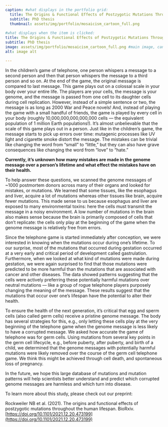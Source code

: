 ```yaml
---
caption: #what displays in the portfolio grid:
  title: The Origins & Functional Effects of Postzygotic Mutations Throughout the Human Lifespan
  subtitle: PhD thesis
  thumbnail: assets/img/portfolio/mosaicism_cartoon_full.png
  
#what displays when the item is clicked:
title: The Origins & Functional Effects of Postzygotic Mutations Throughout the Human Lifespan
subtitle: PhD thesis
image: assets/img/portfolio/mosaicism_cartoon_full.png #main image, can be a link or a file in assets/img/portfolio
alt: image alt

---
```

In the children’s game of telephone, one person whispers a message to a second person and then that person whispers the message to a third person and so on. At the end of the game, the original message is compared to last message. This game plays out on a colossal scale in your body over your entire life. The players are your cells, the message is your genome, and the message is passed from one cell to its daughter cells during cell replication. However, instead of a simple sentence or two, the message is as long as 2000 War and Peace novels! And, instead of playing the game with a small handful of friends, the game is played by every cell in your body (roughly 10,000,000,000,000,000 cells — the equivalent population of 1 million Earth populations!). It’s almost unbelievable that the scale of this game plays out in a person. Just like in the children’s game, the message starts to pick up errors over time: mutagenic processes like UV light and cigarette smoke distort the message. The mistakes can be trivial like changing the word from “small” to “little,” but they can also have grave consequences like changing the word from “love” to “hate.”

**Currently, it’s unknown how many mistakes are made in the genome message over a person’s lifetime and what effect the mistakes have on their health.**

To help answer these questions, we scanned the genome messages of ~1000 postmortem donors across many of their organs and looked for mistakes, or mutations. We learned that some tissues, like the esophagus and liver, acquire a lot of mutations whereas other tissues like brain, acquire fewer mutations. This made sense to us because esophagus and liver are exposed to many environmental toxins: here the cells must transmit the message in a noisy environment. A low number of mutations in the brain also makes sense because the brain is primarily composed of cells that don’t replicate: the cells only play at the beginning of the game when the genome message is relatively free from errors.

Since the telephone game is started immediately after conception, we were interested in knowing when the mutations occur during one’s lifetime. To our surprise, most of the mutations that occurred during gestation occurred at a very early and critical period of development called gastrulation. Furthermore, when we looked at what kind of mutations were made during gestation, we were again surprised to find that those mutations were predicted to be more harmful than the mutations that are associated with cancer and other diseases. The data showed patterns suggesting that the cells were actively preferring these potentially harmful mutations over neutral mutations — like a group of rogue telephone players purposely changing the meaning of the message. These results suggest that the mutations that occur over one’s lifespan have the potential to alter their health.

To ensure the health of the next generation, it’s critical that egg and sperm cells (also called germ cells) receive a pristine genome message. The body has several strategies for this, e.g., only letting these cells play at the very beginning of the telephone game when the genome message is less likely to have a corrupted message. We asked how accurate the game of telephone was for germ cells. Using mutations from several key points in the germ cell lifecycle, e.g., before puberty, after puberty, and birth of a child, we determined that the genome messages with potentially harmful mutations were likely removed over the course of the germ cell telephone game. We think this might be achieved through cell death, and spontaneous loss of pregnancy.

In the future, we hope this large database of mutations and mutation patterns will help scientists better understand and predict which corrupted genome messages are harmless and which turn into disease.

To learn more about this study, please check out our preprint:

Rockweiler NB et al. (2021). The origins and functional effects of postzygotic mutations throughout the human lifespan. BioRxiv. [https://doi.org/10.1101/2021.12.20.473199](https://doi.org/10.1101/2021.12.20.473199)
